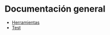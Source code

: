 # Documentación general

- [Herramientas](https://github.com/alexhzr/GestorEquipos/blob/master/docs/general/Herramientas.md)
- [Test](https://github.com/alexhzr/GestorEquipos/blob/master/docs/general/Test.md)

